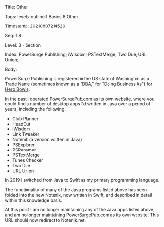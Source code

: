 Title:  Other

Tags:   levels-outline.1 Basics.8 Other

Timestamp: 20210607214520

Seq:    1.8

Level:  3 - Section

Index:  PowerSurge Publishing; iWisdom; PSTextMerge; Two Due; URL Union; 

Body: 

PowerSurge Publishing is registered in the US state of Washington as a Trade Name (sometimes known as a "DBA," for "Doing Business As") for [Herb Bowie](https://hbowie.net/about.html).

In the past I operated PowerSurgePub.com as its own website, where you could find a number of desktop apps I'd written in Java over a period of years, including the following:

* Club Planner
* HeadOut
* iWisdom
* Link Tweaker
* Notenik (a version written in Java)
* PSExplorer
* PSRenamer
* PSTextMerge
* Tunes Checker
* Two Due
* URL Union

In 2019 I switched from Java to Swift as my primary programming language. 

The functionality of many of the Java programs listed above has been folded into the new Notenik, now written in Swift, and described in detail within this knowledge basis. 

At this point I am no longer maintaining any of the Java apps listed above, and am no longer maintaining PowerSurgePub.com as its own website. This URL should now redirect to Notenik.net.

